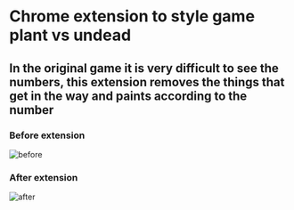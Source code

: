 # Chrome extension to style game plant vs undead

## In the original game it is very difficult to see the numbers, this extension removes the things that get in the way and paints according to the number

### Before extension

![before](https://user-images.githubusercontent.com/47106171/130626169-9bce63f1-e6a2-46a3-b41e-e384c794e1e4.png)

### After extension

![after](https://user-images.githubusercontent.com/47106171/130626160-c219cef4-5cba-4d85-98bc-da1db1c4bc6c.jpeg)
